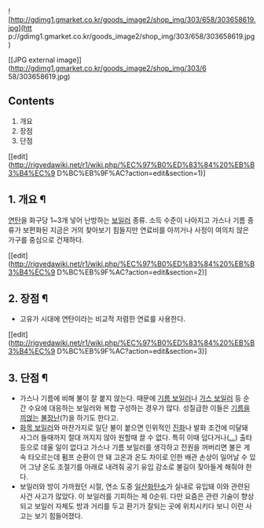 ![http://gdimg1.gmarket.co.kr/goods_image2/shop_img/303/658/303658619.jpg](htt
p://gdimg1.gmarket.co.kr/goods_image2/shop_img/303/658/303658619.jpg)

[[JPG external image]](http://gdimg1.gmarket.co.kr/goods_image2/shop_img/303/6
58/303658619.jpg)

  

## Contents

    

1. 개요 
2. 장점 
3. 단점 

[[edit](http://rigvedawiki.net/r1/wiki.php/%EC%97%B0%ED%83%84%20%EB%B3%B4%EC%9
D%BC%EB%9F%AC?action=edit&section=1)]

## 1. 개요 ¶

[연탄](%EC%97%B0%ED%83%84.md)을 화구당 1~3개 넣어 난방하는
[보일러](%EB%B3%B4%EC%9D%BC%EB%9F%AC.md) 종류. 소득 수준이 나아지고 가스나 기름 종류가 보편화된 지금은
거의 찾아보기 힘들지만 연료비를 아끼거나 사정이 여의치 않은 가구를 중심으로 건재하다.

  

[[edit](http://rigvedawiki.net/r1/wiki.php/%EC%97%B0%ED%83%84%20%EB%B3%B4%EC%9
D%BC%EB%9F%AC?action=edit&section=2)]

## 2. 장점 ¶

  * 고유가 시대에 연탄이라는 비교적 저렴한 연료를 사용한다.  

[[edit](http://rigvedawiki.net/r1/wiki.php/%EC%97%B0%ED%83%84%20%EB%B3%B4%EC%9
D%BC%EB%9F%AC?action=edit&section=3)]

## 3. 단점 ¶

  * 가스나 기름에 비해 불이 잘 붙지 않는다. 때문에 [기름 보일러](%EA%B8%B0%EB%A6%84%20%EB%B3%B4%EC%9D%BC%EB%9F%AC.md)나 [가스 보일러](%EA%B0%80%EC%8A%A4%20%EB%B3%B4%EC%9D%BC%EB%9F%AC.md) 등 순간 수요에 대응하는 보일러와 복합 구성하는 경우가 많다. 성질급한 이들은 [기름을 끼얹는](%EB%AC%BC%20%EA%B0%99%EC%9D%80%EA%B1%B8%20%EB%81%BC%EC%96%B9%EB%82%98.md) [불장난](%EB%B6%88%EC%9E%A5%EB%82%9C.md)(?)을 하기도 한다고.
  * [화목 보일러](%ED%99%94%EB%AA%A9%20%EB%B3%B4%EC%9D%BC%EB%9F%AC.md)와 마찬가지로 일단 불이 붙으면 인위적인 [진화](%EC%A7%84%ED%99%94.md)나 발화 조건에 미달돼 사그러 들때까지 절대 꺼지지 않아 원할때 끌 수 없다. 특히 이때 덥다거나([...](....md)) 출타 등으로 데울 일이 없다고 가스나 기름 보일러를 생각하고 전원을 꺼버리면 불은 게속 타오르는데 펌프 순환이 안 돼 고온과 온도 차이로 인한 배관 손상이 일어날 수 있어 그냥 온도 조절기를 아래로 내려줘 공기 유입 감소로 불길이 잦아들게 해줘야 한다.
  * 보일러와 방이 가까웠던 시절, 연소 도중 [일산화탄소](%EC%9D%BC%EC%82%B0%ED%99%94%ED%83%84%EC%86%8C.md)가 실내로 유입돼 이와 관련된 사건 사고가 많았다. 이 보일러를 기피하는 제 0순위. 다만 요즘은 관련 기술이 향상되고 보일러 자체도 방과 거리를 두고 환기가 잘되는 곳에 위치시키다 보니 이런 사고는 보기 힘들어졌다.

